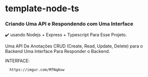 # template-node-ts

### Criando Uma API e Respondendo com Uma Interface


✔️ usando Nodejs + Express + Typescript Para Esse Projeto.

Uma API De Anotações CRUD (Create, Read, Update, Delete) para o Backend
Uma Interface Para Responder o Backend.

INTERFACE:

      https://imgur.com/MfNqAxw




